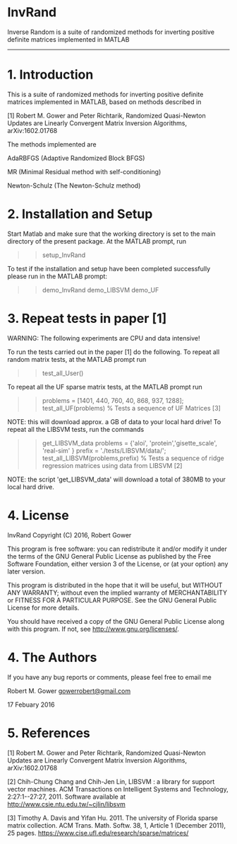 # InvRand
Inverse Random is a suite of randomized methods for inverting positive definite matrices implemented in MATLAB

---------------------------------------------------------------------------

# 1. Introduction


This is a suite of randomized methods for inverting positive definite matrices implemented in MATLAB, based on methods described in

[1]	Robert M. Gower and Peter Richtarik,
    Randomized Quasi-Newton Updates are Linearly Convergent Matrix Inversion Algorithms, 
    arXiv:1602.01768

The methods implemented are

AdaRBFGS        (Adaptive Randomized Block BFGS)

MR              (Minimal Residual method with self-conditioning)

Newton-Schulz   (The Newton-Schulz method)              

# 2. Installation and Setup

Start Matlab and make sure that the working directory is set to the
main directory of the present package.  At the MATLAB prompt, run

  >> setup_InvRand

To test if the installation and setup have been 
completed successfully please run in the MATLAB prompt:

  >> demo_InvRand
  >> demo_LIBSVM
  >> demo_UF

# 3. Repeat tests in paper [1]

WARNING: The following experiments are CPU and data intensive!

To run the tests carried out in the paper [1] do the following.
To repeat all random matrix tests, at the MATLAB prompt run

  >> test_all_User() 

To repeat all the UF sparse matrix tests, at the MATLAB prompt run

  >> problems =  [1401, 440, 760, 40, 868, 937, 1288];
  >> test_all_UF(problems)                     % Tests a sequence of UF Matrices [3]

NOTE: this will download approx. a GB of data to your local hard drive!
To repeat all the LIBSVM tests, run the commands

  >> get_LIBSVM_data
  >> problems =  {'aloi', 'protein','gisette_scale', 'real-sim' }
  >> prefix = './tests/LIBSVM/data/';
  >> test_all_LIBSVM(problems,prefix)           % Tests a sequence of ridge regression matrices using data from LIBSVM [2]

NOTE: the script 'get_LIBSVM_data' will download a total of 380MB to your local hard drive.

# 4. License

 InvRand Copyright (C) 2016, Robert Gower 

 This program is free software: you can redistribute it and/or modify
 it under the terms of the GNU General Public License as published by
 the Free Software Foundation, either version 3 of the License, or
 (at your option) any later version.

 This program is distributed in the hope that it will be useful,
 but WITHOUT ANY WARRANTY; without even the implied warranty of
 MERCHANTABILITY or FITNESS FOR A PARTICULAR PURPOSE.  See the
 GNU General Public License for more details.

 You should have received a copy of the GNU General Public License
 along with this program.  If not, see <http://www.gnu.org/licenses/>.


# 4. The Authors

If you have any bug reports or comments, please feel free to email me

  Robert M. Gower <gowerrobert@gmail.com>

17 Febuary 2016


# 5. References

[1]	Robert M. Gower and Peter Richtarik,
    Randomized Quasi-Newton Updates are Linearly Convergent Matrix Inversion Algorithms, 
    arXiv:1602.01768

[2] Chih-Chung Chang and Chih-Jen Lin, LIBSVM : a library for support vector machines.
    ACM Transactions on Intelligent Systems and Technology, 2:27:1--27:27, 2011. 
    Software available at http://www.csie.ntu.edu.tw/~cjlin/libsvm 

[3] Timothy A. Davis and Yifan Hu. 2011. The university of Florida sparse matrix collection. 
    ACM Trans. Math. Softw. 38, 1, Article 1 (December 2011), 25 pages.
    https://www.cise.ufl.edu/research/sparse/matrices/
